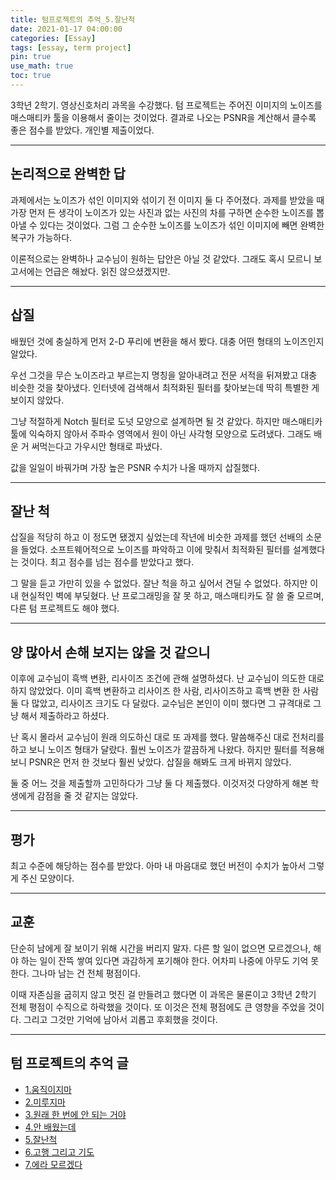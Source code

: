 ```yaml
---
title: 텀프로젝트의 추억_5.잘난척
date: 2021-01-17 04:00:00
categories: [Essay]
tags: [essay, term project]
pin: true
use_math: true
toc: true
---
```


3학년 2학기. 영상신호처리 과목을 수강했다. 텀 프로젝트는 주어진 이미지의 노이즈를 매스매티카 툴을 이용해서 줄이는 것이었다. 결과로 나오는 PSNR을 계산해서 클수록 좋은 점수를 받았다. 개인별 제출이었다.  

***

## __논리적으로 완벽한 답__

과제에서는 노이즈가 섞인 이미지와 섞이기 전 이미지 둘 다 주어졌다. 과제를 받았을 때 가장 먼저 든 생각이 노이즈가 있는 사진과 없는 사진의 차를 구하면 순수한 노이즈를 뽑아낼 수 있다는 것이었다. 그럼 그 순수한 노이즈를 노이즈가 섞인 이미지에 빼면 완벽한 복구가 가능하다.  
  
이론적으로는 완벽하나 교수님이 원하는 답안은 아닐 것 같았다. 그래도 혹시 모르니 보고서에는 언급은 해놨다. 읽진 않으셨겠지만.  

***

## __삽질__

배웠던 것에 충실하게 먼저 2-D 푸리에 변환을 해서 봤다. 대충 어떤 형태의 노이즈인지 알았다.  
  
우선 그것을 무슨 노이즈라고 부르는지 명칭을 알아내려고 전문 서적을 뒤져봤고 대충 비슷한 것을 찾아냈다. 인터넷에 검색해서 최적화된 필터를 찾아보는데 딱히 특별한 게 보이지 않았다.  
  
그냥 적절하게 Notch 필터로 도넛 모양으로 설계하면 될 것 같았다. 하지만 매스매티카 툴에 익숙하지 않아서 주파수 영역에서 원이 아닌 사각형 모양으로 도려냈다. 그래도 배운 거 써먹는다고 가우시안 형태로 파냈다.  
  
값을 일일이 바꿔가며 가장 높은 PSNR 수치가 나올 때까지 삽질했다.  

***

## __잘난 척__
  
삽질을 적당히 하고 이 정도면 됐겠지 싶었는데 작년에 비슷한 과제를 했던 선배의 소문을 들었다. 소프트웨어적으로 노이즈를 파악하고 이에 맞춰서 최적화된 필터를 설계했다는 것이다. 최고 점수를 넘는 점수를 받았다고 했다.  
  
그 말을 듣고 가만히 있을 수 없었다. 잘난 척을 하고 싶어서 견딜 수 없었다. 하지만 이내 현실적인 벽에 부딪혔다. 난 프로그래밍을 잘 못 하고, 매스매티카도 잘 쓸 줄 모르며, 다른 텀 프로젝트도 해야 했다.  

***

## __양 많아서 손해 보지는 않을 것 같으니__

이후에 교수님이 흑백 변환, 리사이즈 조건에 관해 설명하셨다. 난 교수님이 의도한 대로 하지 않았었다. 이미 흑백 변환하고 리사이즈 한 사람, 리사이즈하고 흑백 변환 한 사람 둘 다 많았고, 리사이즈 크기도 다 달랐다. 교수님은 본인이 이미 했다면 그 규격대로 그냥 해서 제출하라고 하셨다.  
  
난 혹시 몰라서 교수님이 원래 의도하신 대로 또 과제를 했다. 말씀해주신 대로 전처리를 하고 보니 노이즈 형태가 달랐다. 훨씬 노이즈가 깔끔하게 나왔다. 하지만 필터를 적용해보니 PSNR은 먼저 한 것보다 훨씬 낮았다. 삽질을 해봐도 크게 바뀌지 않았다.  
  
둘 중 어느 것을 제출할까 고민하다가 그냥 둘 다 제출했다. 이것저것 다양하게 해본 학생에게 감점을 줄 것 같지는 않았다.  

***

## __평가__

최고 수준에 해당하는 점수를 받았다. 아마 내 마음대로 했던 버전이 수치가 높아서 그렇게 주신 모양이다.

***

## __교훈__

단순히 남에게 잘 보이기 위해 시간을 버리지 말자. 다른 할 일이 없으면 모르겠으나, 해야 하는 일이 잔뜩 쌓여 있다면 과감하게 포기해야 한다. 어차피 나중에 아무도 기억 못 한다. 그나마 남는 건 전체 평점이다.  

이때 자존심을 굽히지 않고 멋진 걸 만들려고 했다면 이 과목은 물론이고 3학년 2학기 전체 평점이 수직으로 하락했을 것이다. 또 이것은 전체 평점에도 큰 영향을 주었을 것이다. 그리고 그것만 기억에 남아서 괴롭고 후회했을 것이다.

***

## __텀 프로젝트의 추억 글__

- [1.움직이지마](https://chalgx.github.io/essay/MemoriesofTermProject1)
- [2.미루지마](https://chalgx.github.io/essay/MemoriesofTermProject2)
- [3.원래 한 번에 안 되는 거야](https://chalgx.github.io/essay/MemoriesofTermProject3)
- [4.안 배웠는데](https://chalgx.github.io/essay/MemoriesofTermProject4)
- [5.잘난척](https://chalgx.github.io/essay/MemoriesofTermProject5)
- [6.고행 그리고 기도](https://chalgx.github.io/essay/MemoriesofTermProject6)
- [7.에라 모르겠다](https://chalgx.github.io/essay/MemoriesofTermProject7)